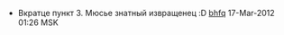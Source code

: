   - Вкратце пункт 3. Мюсье знатный извращенец :D
    [bhfq](User:bhfq "wikilink") 17-Mar-2012 01:26 MSK